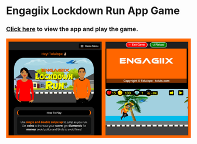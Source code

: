 # Engagiix Lockdown Run App Game

### [Click here](https://lockdown-run.toluls.com) to view the app and play the game.


![lockdown run banner](img/screenshot.png)

